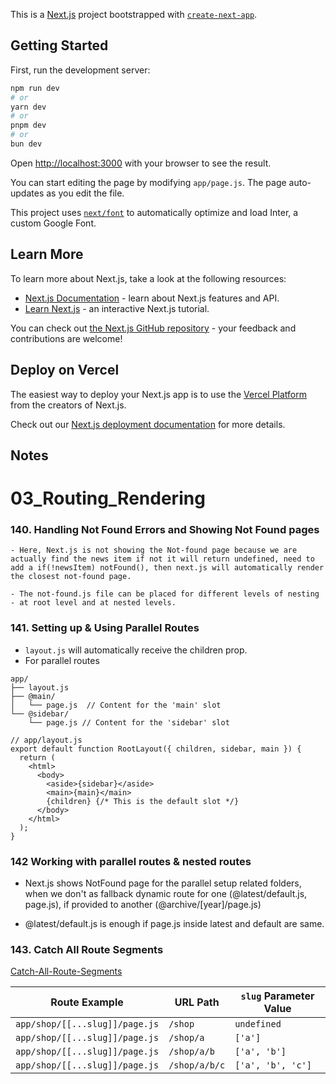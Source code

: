 This is a [Next.js](https://nextjs.org/) project bootstrapped with [`create-next-app`](https://github.com/vercel/next.js/tree/canary/packages/create-next-app).

## Getting Started

First, run the development server:

```bash
npm run dev
# or
yarn dev
# or
pnpm dev
# or
bun dev
```

Open [http://localhost:3000](http://localhost:3000) with your browser to see the result.

You can start editing the page by modifying `app/page.js`. The page auto-updates as you edit the file.

This project uses [`next/font`](https://nextjs.org/docs/basic-features/font-optimization) to automatically optimize and load Inter, a custom Google Font.

## Learn More

To learn more about Next.js, take a look at the following resources:

- [Next.js Documentation](https://nextjs.org/docs) - learn about Next.js features and API.
- [Learn Next.js](https://nextjs.org/learn) - an interactive Next.js tutorial.

You can check out [the Next.js GitHub repository](https://github.com/vercel/next.js/) - your feedback and contributions are welcome!

## Deploy on Vercel

The easiest way to deploy your Next.js app is to use the [Vercel Platform](https://vercel.com/new?utm_medium=default-template&filter=next.js&utm_source=create-next-app&utm_campaign=create-next-app-readme) from the creators of Next.js.

Check out our [Next.js deployment documentation](https://nextjs.org/docs/deployment) for more details.

## Notes

# 03_Routing_Rendering

### 140. Handling Not Found Errors and Showing Not Found pages

```
- Here, Next.js is not showing the Not-found page because we are actually find the news item if not it will return undefined, need to add a if(!newsItem) notFound(), then next.js will automatically render the closest not-found page.

- The not-found.js file can be placed for different levels of nesting - at root level and at nested levels.
```

### 141. Setting up & Using Parallel Routes

- `layout.js` will automatically receive the children prop.
- For parallel routes

```
app/
├── layout.js
├── @main/
│   └── page.js  // Content for the 'main' slot
└── @sidebar/
    └── page.js // Content for the 'sidebar' slot
```

```
// app/layout.js
export default function RootLayout({ children, sidebar, main }) {
  return (
    <html>
      <body>
        <aside>{sidebar}</aside>
        <main>{main}</main>
        {children} {/* This is the default slot */}
      </body>
    </html>
  );
}
```

### 142 Working with parallel routes & nested routes

- Next.js shows NotFound page for the parallel setup related folders, when we don't as fallback dynamic route for one (@latest/default.js, page.js), if provided to another (@archive/[year]/page.js)

- @latest/default.js is enough if page.js inside latest and default are same.

### 143. Catch All Route Segments

[Catch-All-Route-Segments](https://nextjs.org/docs/app/building-your-application/routing/dynamic-routes#catch-all-segments)

| Route Example                  | URL Path      | `slug` Parameter Value |
| ------------------------------ | ------------- | ---------------------- |
| `app/shop/[[...slug]]/page.js` | `/shop`       | `undefined`            |
| `app/shop/[[...slug]]/page.js` | `/shop/a`     | `['a']`                |
| `app/shop/[[...slug]]/page.js` | `/shop/a/b`   | `['a', 'b']`           |
| `app/shop/[[...slug]]/page.js` | `/shop/a/b/c` | `['a', 'b', 'c']`      |
